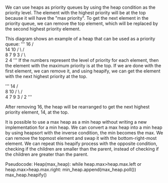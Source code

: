 We can use heaps as priority queues by using the heap condition as the priority level. The element with the highest priority will be at the top because it will have the "max priority". To get the next element in the priority queue, we can remove the top element, which will be replaced by the second highest priority element. 

This diagram shows an example of a heap that can be used as a priority queue:
'''
        16
      /    \
    14      10
   /  \    /  \
  8    7  9    3 
 / \  
2   4
'''
If the numbers represent the level of priority for each element, then the element with the maximum priority is at the top. If we are done with the first element, we can remove it, and using heapify, we can get the element with the next highest priority at the top.

'''
          14
        /    \
       8      10
     /  \    /  \
    4    7  9    3 
   /
  2 
'''

After removing 16, the heap will be rearranged to get the next highest priority element, 14, at the top.


It is possible to use a max heap as a min heap without writing a new implementation for a min heap. We can convert a max heap into a min heap by using heapsort with the inverse condition, the min becomes the max. We can remove the topmost element and swap it with the bottom-right-most element. We can repeat this heapify process with the opposite condition, checking if the children are smaller than the parent, instead of checking if the children are greater than the parent. 

Pseudocode:
Heap(max_heap):
 	while heap.max>heap.max.left or heap.max>heap.max.right:
		min_heap.append(max_heap.poll())
		max_heap.heapify()
 
